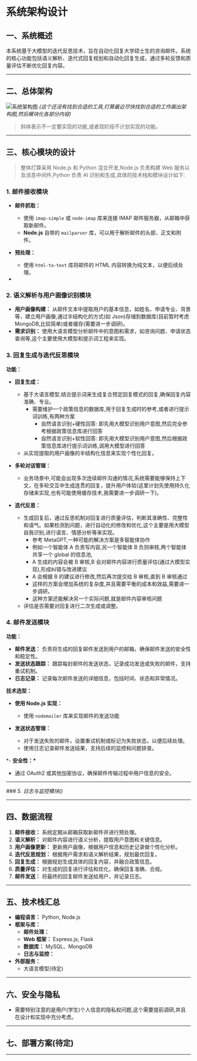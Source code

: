 # 系统架构设计

## 一、系统概述

本系统基于大模型的迭代反思技术，旨在自动化回复大学硕士生的咨询邮件。系统的核心功能包括语义解析、迭代式回复规划和自动化回复生成，通过多轮反馈和质量评估不断优化回复内容。

---

## 二、总体架构

![系统架构图](#) _(这个还没有找到合适的工具,打算最近尽快找到合适的工作画出架构图,然后模块化各部分内容)_

> 斜体表示不一定要实现的功能,或者现阶段不计划实现的功能。

---

## 三、核心模块的设计

> 整体打算采用 Node.js 和 Python 混合开发,Node.js 负责构建 Web 服务以及消息中间件,Python 负责 AI 识别和生成,具体的技术栈和模块设计如下:

### 1. 邮件接收模块

- **邮件抓取：**
  - 使用 `imap-simple` 或 `node-imap` 库来连接 IMAP 邮件服务器，从邮箱中获取新邮件。
  - **Node.js** 自带的 `mailparser` 库，可以用于解析邮件的头部、正文和附件。
- **预处理：**

  - 使用 `html-to-text` 库将邮件的 HTML 内容转换为纯文本，以便后续处理。

-

### 2. 语义解析与用户画像识别模块

- **用户画像构建：** 从邮件文本中提取用户的基本信息，如姓名、申请专业、背景等，建立用户画像,通过半结构化的方式(如 Json)存储到数据库(目前暂时考虑 MongoDB,比较简单)或者缓存(需要进一步调研)。
- **需求识别：** 使用大语言模型分析邮件中的意图和需求，如咨询问题、申请状态查询等,这个主要使用大模型和提示词工程来实现。

### 3. 回复生成与迭代反思模块

**功能：**

- **回复生成：**

  - 基于大语言模型,结合提示词来生成复合预定回复模式的回复,确保回复内容准确、专业。
    - 需要维护一个政策信息的数据库,用于回复生成时的参考,或者进行提示词训练,有两种方案
      - 自然语言识别+硬性回答: 即先用大模型识别用户意图,然后完全参考根据政策信息库进行回答
      - 自然语言识别+软性回答: 即先用大模型识别用户意图,然后根据政策信息库进行提示词训练,调用大模型进行回答
  - 从实现提取的用户画像的半结构化信息来实现个性化回复。

- **多轮对话管理：**

  - 业务场景中,可能会出现多次连续邮件沟通的情况,系统需要能够保持上下文，在多轮交互中生成连贯的回复，提升用户体验(这里计划先使用持久化存储来实现,也有可能使用缓存技术,我需要进一步调研一下)。

- **迭代反思：**
  - 生成回复后，通过反思机制对回复进行质量评估，判断其准确性、完整性和语气。如果检测到问题，进行自动化的修改和优化,这个主要是用大模型自我识别,进行语言、情感分析等来实现。
    - 参考 MetaGPT,一种可能的解决方案是多智能体协作
    - 例如一个智能体 A 负责写内容,另一个智能体 B 负则审核,两个智能体共享一个 global 的信息池,
    - A 生成的内容会被 B 审核,B 会对邮件内容进行质量评估(通过大模型实现),形成纠错与改进建议
    - A 会根据 B 的建议进行修改,然后再次提交给 B 审核,直到 B 审核通过
    - 这样的方案会增加系统的复杂度,并且需要平衡的成本和效益,需要进一步调研。
    - 这种方案还能解决另一个实际问题,就是邮件内容审核问题
  - 评估是否需要对回复进行二次生成或调整。

### 4. 邮件发送模块

**功能：**

- **邮件发送：** 负责将生成的回复邮件发送到用户的邮箱，确保邮件发送的安全性和稳定性。
- **发送状态跟踪：** 跟踪每封邮件的发送状态，记录成功发送或失败的邮件，支持重试机制。
- **日志记录：** 记录每次邮件发送的详细信息，包括时间、状态和异常情况。

**技术选型：**

- **使用 Node.js 实现：**

  - 使用 `nodemailer` 库来实现邮件的发送功能

- **发送状态管理：**

  - 对于发送失败的邮件，设置重试机制或标记为失败状态，以便后续处理。
  - 使用日志记录邮件发送结果，支持后续的监控和问题排查。

\*- **安全性：\***

- 通过 OAuth2 或其他加密协议，确保邮件传输过程中用户信息的安全。

---

_### 5. 日志与监控模块()_

---

## 四、数据流程

1. **邮件接收：** 系统定期从邮箱获取新邮件并进行预处理。
2. **语义解析：** 对邮件内容进行语义分析，提取用户意图和关键信息。
3. **用户画像更新：** 更新用户画像，根据用户信息和历史记录做个性化分析。
4. **迭代反思规划：** 根据用户需求和语义解析结果，规划最优回复。
5. **回复生成：** 根据规划生成具体的回复内容，并融合政策信息。
6. **质量评估：** 对生成的回复进行评估和优化，确保回复准确、合规。
7. **邮件发送：** 将最终的回复邮件发送给用户，并记录日志。

---

## 五、技术栈汇总

- **编程语言：** Python, Node.js
- **框架与库：**
  - **邮件处理：**
  - **Web 框架：** Express.js, Flask
  - **数据库：** MySQL、MongoDB
  - **日志与监控：**
- **外部服务：**
  - 大语言模型(待定)

---

## 六、安全与隐私

- 需要特别注意的是用户(学生)个人信息的隐私权问题,这个需要提前调研,并且在设计和实现中充分考虑。

---

## 七、部署方案(待定)

---
